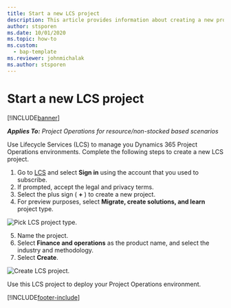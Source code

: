 ```yaml
---
title: Start a new LCS project
description: This article provides information about creating a new project in LCS for your Project Operations environment.
author: stsporen
ms.date: 10/01/2020
ms.topic: how-to
ms.custom: 
  - bap-template
ms.reviewer: johnmichalak
ms.author: stsporen
---
```


# Start a new LCS project

[!INCLUDE[banner](../includes/banner.md)]

_**Applies To:** Project Operations for resource/non-stocked based scenarios_

Use Lifecycle Services (LCS) to manage you Dynamics 365 Project Operations environments. Complete the following steps to create a new LCS project.

1. Go to [LCS](https://lcs.dynamics.com/Logon/Index) and select **Sign in** using the account that you used to subscribe.
2. If prompted, accept the legal and privacy terms.
3. Select the plus sign ( **+** ) to create a new project.
4. For preview purposes, select **Migrate, create solutions, and learn** project type.

  ![Pick LCS project type.](./media/create-lcs-1.png)

5. Name the project. 
6. Select **Finance and operations** as the product name, and select the industry and methodology. 
7. Select **Create**.

![Create LCS project.](./media/create-lcs-2.png)

Use this LCS project to deploy your Project Operations environment.



[!INCLUDE[footer-include](../includes/footer-banner.md)]
